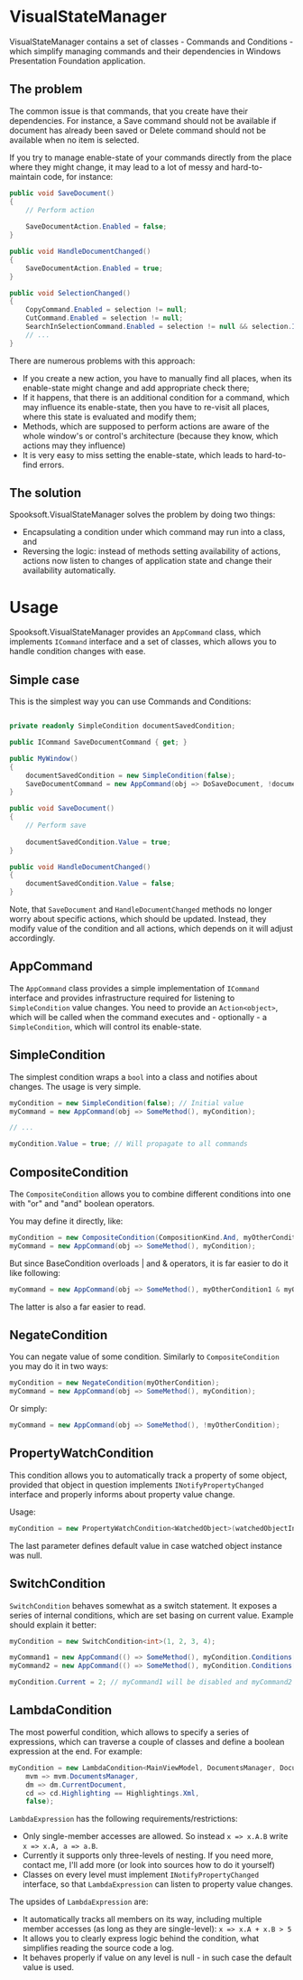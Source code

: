 # VisualStateManager

VisualStateManager contains a set of classes - Commands and Conditions - which simplify managing commands and their dependencies in Windows Presentation Foundation application.

## The problem

The common issue is that commands, that you create have their dependencies. For instance, a Save command should not be available if document has already been saved or Delete command should not be available when no item is selected.

If you try to manage enable-state of your commands directly from the place where they might change, it may lead to a lot of messy and hard-to-maintain code, for instance:

```csharp
public void SaveDocument()
{
    // Perform action
 
    SaveDocumentAction.Enabled = false;
}

public void HandleDocumentChanged()
{
    SaveDocumentAction.Enabled = true;
}

public void SelectionChanged()
{
    CopyCommand.Enabled = selection != null;
    CutCommand.Enabled = selection != null;
    SearchInSelectionCommand.Enabled = selection != null && selection.IsRegular;
    // ...
}
```

There are numerous problems with this approach:

* If you create a new action, you have to manually find all places, when its enable-state might change and add appropriate check there;
* If it happens, that there is an additional condition for a command, which may influence its enable-state, then you have to re-visit all places, where this state is evaluated and modify them;
* Methods, which are supposed to perform actions are aware of the whole window's or control's architecture (because they know, which actions may they influence)
* It is very easy to miss setting the enable-state, which leads to hard-to-find errors.

## The solution

Spooksoft.VisualStateManager solves the problem by doing two things:

* Encapsulating a condition under which command may run into a class, and
* Reversing the logic: instead of methods setting availability of actions, actions now listen to changes of application state and change their availability automatically.

# Usage

Spooksoft.VisualStateManager provides an `AppCommand` class, which implements `ICommand` interface and a set of classes, which allows you to handle condition changes with ease.

## Simple case

This is the simplest way you can use Commands and Conditions:

```csharp

private readonly SimpleCondition documentSavedCondition;

public ICommand SaveDocumentCommand { get; }

public MyWindow()
{
    documentSavedCondition = new SimpleCondition(false);
    SaveDocumentCommand = new AppCommand(obj => DoSaveDocument, !documentSavedCondition); // Note the !
}

public void SaveDocument()
{
    // Perform save
    
    documentSavedCondition.Value = true;
}

public void HandleDocumentChanged()
{
    documentSavedCondition.Value = false;
}
```

Note, that `SaveDocument` and `HandleDocumentChanged` methods no longer worry about specific actions, which should be updated. Instead, they modify value of the condition and all actions, which depends on it will adjust accordingly.

## AppCommand

The `AppCommand` class provides a simple implementation of `ICommand` interface and provides infrastructure required for listening to `SimpleCondition` value changes. You need to provide an `Action<object>`, which will be called when the command executes and - optionally - a `SimpleCondition`, which will control its enable-state.

## SimpleCondition

The simplest condition wraps a `bool` into a class and notifies about changes. The usage is very simple.

```csharp
myCondition = new SimpleCondition(false); // Initial value
myCommand = new AppCommand(obj => SomeMethod(), myCondition);

// ...

myCondition.Value = true; // Will propagate to all commands
```

## CompositeCondition

The `CompositeCondition` allows you to combine different conditions into one with "or" and "and" boolean operators.

You may define it directly, like:

```csharp
myCondition = new CompositeCondition(CompositionKind.And, myOtherCondition1, myOtherCondition2);
myCommand = new AppCommand(obj => SomeMethod(), myCondition);
```

But since BaseCondition overloads | and & operators, it is far easier to do it like following:

```csharp
myCommand = new AppCommand(obj => SomeMethod(), myOtherCondition1 & myOtherCondition2);
```

The latter is also a far easier to read.

## NegateCondition

You can negate value of some condition. Similarly to `CompositeCondition` you may do it in two ways:

```csharp
myCondition = new NegateCondition(myOtherCondition);
myCommand = new AppCommand(obj => SomeMethod(), myCondition);
```

Or simply:

```csharp
myCommand = new AppCommand(obj => SomeMethod(), !myOtherCondition);
```

## PropertyWatchCondition

This condition allows you to automatically track a property of some object, provided that object in question implements `INotifyPropertyChanged` interface and properly informs about property value change.

Usage:

```csharp
myCondition = new PropertyWatchCondition<WatchedObject>(watchedObjectInstance, ob => ob.SomeProperty, false);
```

The last parameter defines default value in case watched object instance was null.

## SwitchCondition

`SwitchCondition` behaves somewhat as a switch statement. It exposes a series of internal conditions, which are set basing on current value. Example should explain it better:

```csharp
myCondition = new SwitchCondition<int>(1, 2, 3, 4);

myCommand1 = new AppCommand(() => SomeMethod(), myCondition.Conditions[1]);
myCommand2 = new AppCommand(() => SomeMethod(), myCondition.Conditions[2]);

myCondition.Current = 2; // myCommand1 will be disabled and myCommand2 will be enabled
```

## LambdaCondition

The most powerful condition, which allows to specify a series of expressions, which can traverse a couple of classes and define a boolean expression at the end. For example:

```csharp
myCondition = new LambdaCondition<MainViewModel, DocumentsManager, Document>(this, 
    mvm => mvm.DocumentsManager, 
    dm => dm.CurrentDocument, 
    cd => cd.Highlighting == Highlightings.Xml,
    false);
```

`LambdaExpression` has the following requirements/restrictions:

* Only single-member accesses are allowed. So instead `x => x.A.B` write `x => x.A, a => a.B`.
* Currently it supports only three-levels of nesting. If you need more, contact me, I'll add more (or look into sources how to do it yourself)
* Classes on every level must implement `INotifyPropertyChanged` interface, so that `LambdaExpression` can listen to property value changes.

The upsides of `LambdaExpression` are:

* It automatically tracks all members on its way, including multiple member accesses (as long as they are single-level): `x => x.A + x.B > 5`
* It allows you to clearly express logic behind the condition, what simplifies reading the source code a log.
* It behaves properly if value on any level is null - in such case the default value is used.